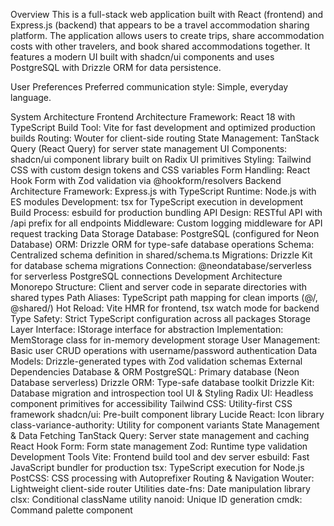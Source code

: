 Overview
This is a full-stack web application built with React (frontend) and Express.js (backend) that appears to be a travel accommodation sharing platform. The application allows users to create trips, share accommodation costs with other travelers, and book shared accommodations together. It features a modern UI built with shadcn/ui components and uses PostgreSQL with Drizzle ORM for data persistence.

User Preferences
Preferred communication style: Simple, everyday language.

System Architecture
Frontend Architecture
Framework: React 18 with TypeScript
Build Tool: Vite for fast development and optimized production builds
Routing: Wouter for client-side routing
State Management: TanStack Query (React Query) for server state management
UI Components: shadcn/ui component library built on Radix UI primitives
Styling: Tailwind CSS with custom design tokens and CSS variables
Form Handling: React Hook Form with Zod validation via @hookform/resolvers
Backend Architecture
Framework: Express.js with TypeScript
Runtime: Node.js with ES modules
Development: tsx for TypeScript execution in development
Build Process: esbuild for production bundling
API Design: RESTful API with /api prefix for all endpoints
Middleware: Custom logging middleware for API request tracking
Data Storage
Database: PostgreSQL (configured for Neon Database)
ORM: Drizzle ORM for type-safe database operations
Schema: Centralized schema definition in shared/schema.ts
Migrations: Drizzle Kit for database schema migrations
Connection: @neondatabase/serverless for serverless PostgreSQL connections
Development Architecture
Monorepo Structure: Client and server code in separate directories with shared types
Path Aliases: TypeScript path mapping for clean imports (@/, @shared/)
Hot Reload: Vite HMR for frontend, tsx watch mode for backend
Type Safety: Strict TypeScript configuration across all packages
Storage Layer
Interface: IStorage interface for abstraction
Implementation: MemStorage class for in-memory development storage
User Management: Basic user CRUD operations with username/password authentication
Data Models: Drizzle-generated types with Zod validation schemas
External Dependencies
Database & ORM
PostgreSQL: Primary database (Neon Database serverless)
Drizzle ORM: Type-safe database toolkit
Drizzle Kit: Database migration and introspection tool
UI & Styling
Radix UI: Headless component primitives for accessibility
Tailwind CSS: Utility-first CSS framework
shadcn/ui: Pre-built component library
Lucide React: Icon library
class-variance-authority: Utility for component variants
State Management & Data Fetching
TanStack Query: Server state management and caching
React Hook Form: Form state management
Zod: Runtime type validation
Development Tools
Vite: Frontend build tool and dev server
esbuild: Fast JavaScript bundler for production
tsx: TypeScript execution for Node.js
PostCSS: CSS processing with Autoprefixer
Routing & Navigation
Wouter: Lightweight client-side router
Utilities
date-fns: Date manipulation library
clsx: Conditional className utility
nanoid: Unique ID generation
cmdk: Command palette component